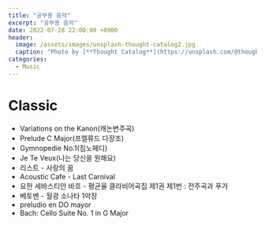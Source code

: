 ```yaml
---
title: "공부용 음악"
excerpt: "공부용 음악"
date: 2022-07-28 22:00:00 +0900
header:
  image: /assets/images/unsplash-thought-catalog2.jpg
  caption: "Photo by [**Thought Catalog**](https://unsplash.com/@thoughtcatalog) on [**Unsplash**](https://unsplash.com/)"
categories:
  - Music
---
```


# Classic
- Variations on the Kanon(캐논변주곡)
- Prelude C Major(프렐류드 다장조)
- Gymnopedie No.1(짐노페디)
- Je Te Veux(나는 당신을 원해요)
- 리스트 - 사랑의 꿈
- Acoustic Cafe - Last Carnival
- 요한 세바스티안 바흐 - 평균율 클라비어곡집 제1권 제1번 : 전주곡과 푸가
- 베토벤 - 월광 소나타 1악장
- preludio en DO mayor
- Bach: Cello Suite No. 1 in G Major